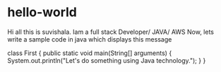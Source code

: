 # hello-world
Hi all this is suvishala. Iam a full stack Developer/ JAVA/ AWS
Now, lets write a sample code in java which displays this message

class First {
  public static void main(String[] arguments) {
    System.out.println("Let's do something using Java technology.");
  }
}
